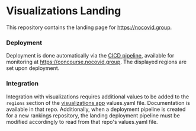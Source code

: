 # Visualizations Landing
This repository contains the landing page for https://nocovid.group. 
### Deployment
Deployment is done automatically via the [CICD pipeline](https://github.com/aochen-jli/visualizations-cicd), 
available for monitoring at https://concourse.nocovid.group. The displayed regions are set upon deployment. 
### Integration
Integration with visualizations requires additional values to be added to the `regions` section of the 
[visualizations app](https://github.com/aochen-jli/visualizations) values.yaml file. Documentation is available in 
that repo. Additionally, when a deployment pipeline is created for a new rankings repository, the landing deployment
pipeline must be modified accordingly to read from that repo's values.yaml file.

